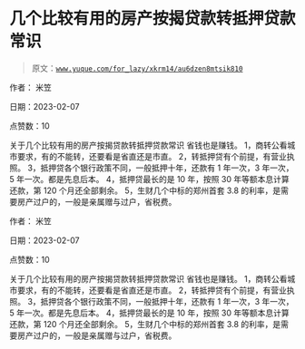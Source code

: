 # 几个比较有用的房产按揭贷款转抵押贷款常识

> 原文：[`www.yuque.com/for_lazy/xkrm14/au6dzen8mtsik810`](https://www.yuque.com/for_lazy/xkrm14/au6dzen8mtsik810)

作者： 米笠

日期：2023-02-07

点赞数：10

关于几个比较有用的房产按揭贷款转抵押贷款常识 省钱也是赚钱。 1，商转公看城市要求，有的不能转，还要看是省直还是市直。 2，转抵押贷有个前提，有营业执照。 3，抵押贷各个银行政策不同，一般抵押十年，还款有 1 年一次，3 年一次，5 年一次。都是先息后本。 4，抵押贷最长的是 10 年，按照 30 年等额本息计算还款，第 120 个月还全部剩余。 5，生财几个中标的郑州首套 3.8 的利率，是需要房产过户的，一般是亲属赠与过户，省税费。

作者： 米笠

日期：2023-02-07

点赞数：10

关于几个比较有用的房产按揭贷款转抵押贷款常识 省钱也是赚钱。 1，商转公看城市要求，有的不能转，还要看是省直还是市直。 2，转抵押贷有个前提，有营业执照。 3，抵押贷各个银行政策不同，一般抵押十年，还款有 1 年一次，3 年一次，5 年一次。都是先息后本。 4，抵押贷最长的是 10 年，按照 30 年等额本息计算还款，第 120 个月还全部剩余。 5，生财几个中标的郑州首套 3.8 的利率，是需要房产过户的，一般是亲属赠与过户，省税费。

